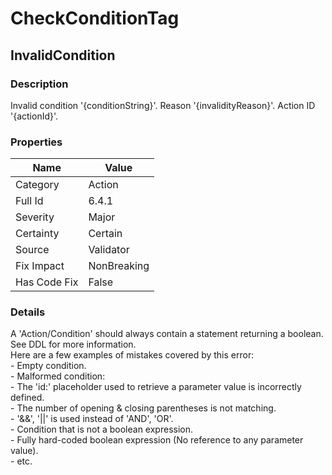 ﻿---  
uid: Validator_6_4_1  
---

# CheckConditionTag

## InvalidCondition

### Description

Invalid condition '{conditionString}'. Reason '{invalidityReason}'. Action ID '{actionId}'.

### Properties

| Name         | Value       |
| ------------ | ----------- |
| Category     | Action      |
| Full Id      | 6.4.1       |
| Severity     | Major       |
| Certainty    | Certain     |
| Source       | Validator   |
| Fix Impact   | NonBreaking |
| Has Code Fix | False       |

### Details

A 'Action\/Condition' should always contain a statement returning a boolean.  
See DDL for more information.  
Here are a few examples of mistakes covered by this error:  
\- Empty condition.  
\- Malformed condition:  
  \- The 'id:' placeholder used to retrieve a parameter value is incorrectly defined.  
  \- The number of opening & closing parentheses is not matching.  
  \- '&&', '\|\|' is used instead of 'AND', 'OR'.  
\- Condition that is not a boolean expression.  
\- Fully hard\-coded boolean expression (No reference to any parameter value).  
\- etc.
